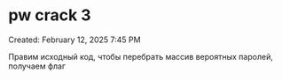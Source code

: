 # pw crack 3

Created: February 12, 2025 7:45 PM

Правим исходный код, чтобы перебрать массив вероятных паролей, получаем флаг